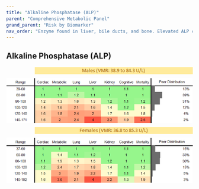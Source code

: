 ```yaml
---
title: "Alkaline Phosphatase (ALP)"
parent: "Comprehensive Metabolic Panel"
grand_parent: "Risk by Biomarker"
nav_order: "Enzyme found in liver, bile ducts, and bone. Elevated ALP can signal liver or bone disease; low levels are less common but may occur in rare genetic disorders."
---
```



## Alkaline Phosphatase (ALP)




<div style="display: flex; flex-direction: column; gap: 10px;">

  <img src="/assets/images/vmrbiomarker_alp__male.png" alt="Alkaline Phosphatase (ALP) VMR Male" style="margin-left: 15%">
  <img src="/assets/images/rr_alp__male.png" alt="Alkaline Phosphatase (ALP) RR Male">

  <img src="/assets/images/vmrbiomarker_alp__female.png" alt="Alkaline Phosphatase (ALP) VMR Female" style="margin-left: 15%; ">
  <img src="/assets/images/rr_alp__female.png" alt="Alkaline Phosphatase (ALP) RR Female">

</div>



